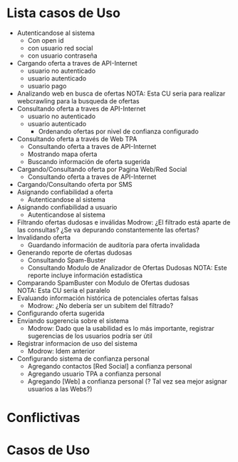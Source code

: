 Lista casos de Uso
===================

* Autenticandose al sistema
    * Con open id
    * con usuario red social
    * con usuario contraseña
* Cargando oferta a traves de API-Internet 
    * usuario no autenticado
    * usuario autenticado
    * usuario pago
* Analizando web en busca de ofertas
	NOTA: Esta CU seria para realizar webcrawling para la busqueda de ofertas
* Consultando oferta a traves de API-Internet
    * usuario no autenticado
    * usuario autenticado
		* Ordenando ofertas por nivel de confianza configurado
* Consultando oferta a través de Web TPA
	* Consultando oferta a traves de API-Internet
    * Mostrando mapa oferta
    * Buscando información de oferta sugerida
* Cargando/Consultando oferta por Pagina Web/Red Social
	* Consultando oferta a traves de API-Internet
* Cargando/Consultando oferta por SMS
* Asignando confiabilidad a oferta
	* Autenticandose al sistema
* Asignando confiabilidad a usuario
	* Autenticandose al sistema
* Filtrando ofertas dudosas e inválidas
	Modrow: ¿El filtrado está aparte de las consultas? ¿Se va depurando constantemente las ofertas?
* Invalidando oferta
	* Guardando información de auditoría para oferta invalidada
* Generando reporte de ofertas dudosas
	* Consultando Spam-Buster
	* Consultando Modulo de Analizador de Ofertas Dudosas 
	NOTA: Este reporte incluye información estadística
* Comparando SpamBuster con Modulo de Ofertas dudosas	
	NOTA: Esta CU seria el paralelo
* Evaluando información histórica de potenciales ofertas falsas
	* Modrow: ¿No debería ser un subitem del filtrado? 
* Configurando oferta sugerida
* Enviando sugerencia sobre el sistema 
	+ Modrow: Dado que la usabilidad es lo más importante, registrar sugerencias de los usuarios podría ser útil 
* Registrar informacion de uso del sistema
	+ Modrow: Idem anterior
* Configurando sistema de confianza personal
	* Agregando contactos [Red Social] a confianza personal
	* Agregando usuario TPA a confianza personal
	* Agregando [Web] a confianza personal (? Tal vez sea mejor asignar usuarios a las Webs?)
	
Conflictivas
=============

Casos de Uso
============

